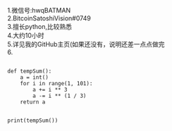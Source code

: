 1.微信号:hwqBATMAN<br>
2.BitcoinSatoshiVision#0749<br>
3.擅长python,比较熟悉<br>
4.大约10小时<br>
5.详见我的GitHub主页(如果还没有，说明还差一点点做完<br>
6.<br>
```

def tempSum():
    a = int()
    for i in range(1, 101):
        a += i ** 3
        a -= i ** (1 / 3)
    return a


print(tempSum())
```
